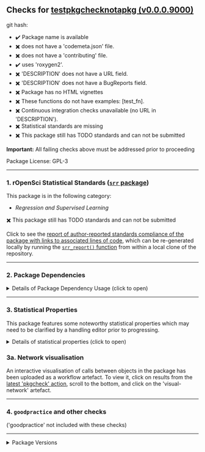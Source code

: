 ## Checks for [testpkgchecknotapkg (v0.0.0.9000)]()

git hash: [](/tree/)

- :heavy_check_mark: Package name is available
- :heavy_multiplication_x: does not have a 'codemeta.json' file.
- :heavy_multiplication_x: does not have a 'contributing' file.
- :heavy_check_mark: uses 'roxygen2'.
- :heavy_multiplication_x: 'DESCRIPTION' does not have a URL field.
- :heavy_multiplication_x: 'DESCRIPTION' does not have a BugReports field.
- :heavy_multiplication_x: Package has no HTML vignettes
- :heavy_multiplication_x: These functions do not have examples: [test_fn].
- :heavy_multiplication_x: Continuous integration checks unavailable (no URL in 'DESCRIPTION').
- :heavy_multiplication_x: Statistical standards are missing
- :heavy_multiplication_x: This package still has TODO standards and can not be submitted

**Important:** All failing checks above must be addressed prior to proceeding

Package License: GPL-3

---

### 1. rOpenSci Statistical Standards ([`srr` package](https://github.com/ropensci-review-tools/srr))

This package is in the following category:

- *Regression and Supervised Learning*

:heavy_multiplication_x: This package still has TODO standards and can not be submitted

Click to see the [report of author-reported standards compliance of the package with links to associated lines of code](report.html), which can be re-generated locally by running the [`srr_report()` function](https://docs.ropensci.org/srr/reference/srr_report.html) from within a local clone of the repository.

---


### 2. Package Dependencies

<details>
<summary>Details of Package Dependency Usage (click to open)</summary>
<p>

The table below tallies all function calls to all packages ('ncalls'), both internal (r-base + recommended, along with the package itself), and external (imported and suggested packages). 'NA' values indicate packages to which no identified calls to R functions could be found. Note that these results are generated by an automated code-tagging system which may not be entirely accurate.

|type       |package  | ncalls|
|:----------|:--------|------:|
|imports    |Rcpp     |     NA|
|suggests   |testthat |     NA|
|linking_to |Rcpp     |     NA|

Click below for tallies of functions used in each package. Locations of each call within this package may be generated locally by running 's <- pkgstats::pkgstats(<path/to/repo>)', and examining the 'external_calls' table.



**NOTE:** No imported packages appear to have  associated function calls; please ensure with author that these 'Imports' are listed appropriately.


</p></details>

---


### 3. Statistical Properties

This package features some noteworthy statistical properties which may need to be clarified by a handling editor prior to progressing.

<details>
<summary>Details of statistical properties (click to open)</summary>
<p>

The package has:

- code in C++ (72% in 2 files) and R (28% in 4 files)
- 1 authors
- no  vignette
- no internal data file
- 1 imported package
- 1 exported function (median 3 lines of code)
- 2 non-exported functions in R (median 3 lines of code)
- 2 R functions (median 5 lines of code)

---

Statistical properties of package structure as distributional percentiles in relation to all current CRAN packages
The following terminology is used:

- `loc` = "Lines of Code"
- `fn` = "function"
- `exp`/`not_exp` = exported / not exported

All parameters are explained as tooltips in the locally-rendered HTML version of this report generated by [the `checks_to_markdown()` function](https://docs.ropensci.org/pkgcheck/reference/checks_to_markdown.html)


The final measure (`fn_call_network_size`) is the total number of calls between functions (in R), or more abstract relationships between code objects in other languages. Values are flagged as "noteworthy" when they lie in the upper or lower 5th percentile.

|measure                 | value| percentile|noteworthy |
|:-----------------------|-----:|----------:|:----------|
|files_R                 |     4|       28.3|           |
|files_src               |     2|       79.1|           |
|files_vignettes         |     0|        0.0|TRUE       |
|files_tests             |     2|       68.6|           |
|loc_R                   |    10|        0.8|TRUE       |
|loc_src                 |    26|        4.0|TRUE       |
|loc_tests               |     6|        4.7|TRUE       |
|num_vignettes           |     0|        0.0|TRUE       |
|n_fns_r                 |     3|        2.5|TRUE       |
|n_fns_r_exported        |     1|        0.0|TRUE       |
|n_fns_r_not_exported    |     2|        2.7|TRUE       |
|n_fns_src               |     2|        4.3|TRUE       |
|n_fns_per_file_r        |     1|        0.2|TRUE       |
|n_fns_per_file_src      |     1|        0.1|TRUE       |
|num_params_per_fn       |     0|        0.0|TRUE       |
|loc_per_fn_r            |     3|        1.1|TRUE       |
|loc_per_fn_r_exp        |     3|        1.5|TRUE       |
|loc_per_fn_r_not_exp    |     3|        1.5|TRUE       |
|loc_per_fn_src          |     5|        5.0|TRUE       |
|rel_whitespace_R        |    40|        4.3|TRUE       |
|rel_whitespace_src      |    27|        5.8|           |
|rel_whitespace_tests    |    17|        2.4|TRUE       |
|doclines_per_fn_exp     |     6|        0.8|TRUE       |
|doclines_per_fn_not_exp |     0|        0.0|TRUE       |
|fn_call_network_size    |     1|       11.4|           |

---

</p></details>


### 3a. Network visualisation

An interactive visualisation of calls between objects in the package has been uploaded as a workflow artefact. To view it, click on results from the [latest 'pkgcheck' action](network.html), scroll to the bottom, and click on the 'visual-network' artefact.

---

### 4. `goodpractice` and other checks

('goodpractice' not included with these checks)

---

<details>
<summary>Package Versions</summary>
<p>

|package  |version |
|:--------|:------|
|pkgstats |42    |
|pkgcheck |42    |
|srr      |42    |

</p>
</details>
